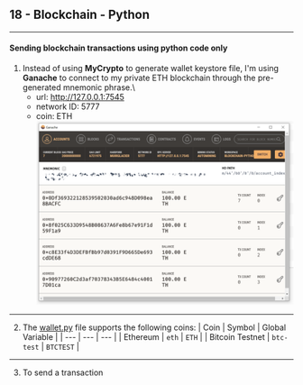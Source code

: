 ## 18 - Blockchain - Python
---
#### Sending blockchain transactions using python code only

1. Instead of using **MyCrypto** to generate wallet keystore file, I'm using **Ganache** to connect to my private ETH blockchain through the pre-generated mnemonic phrase.\
    * url: http://127.0.0.1:7545
    * network ID: 5777
    * coin: ETH
    !['ganache'](.\Screenshots\ganache.png)
---

2. The [wallet.py](wallet.py) file supports the following coins:
    | Coin | Symbol | Global Variable |
    | --- | --- | --- |
    | Ethereum | `eth` | `ETH` |
    | Bitcoin Testnet | `btc-test` | `BTCTEST` |
---

3. To send a transaction